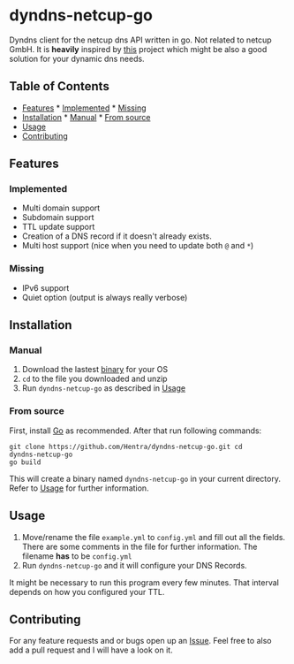 # dyndns-netcup-go 
Dyndns client for the netcup dns API written in go. Not
related to netcup GmbH. It is **heavily** inspired by 
[this](https://github.com/stecklars/dynamic-dns-netcup-api) 
project which might be also a good solution for your 
dynamic dns needs. 


## Table of Contents
<!-- vim-markdown-toc GFM -->

* [Features](#features)
        * [Implemented](#implemented)
        * [Missing](#missing)
* [Installation](#installation)
        * [Manual](#manual)
        * [From source](#from-source)
* [Usage](#usage)
* [Contributing](#contributing)

<!-- vim-markdown-toc -->

## Features

### Implemented
* Multi domain support
* Subdomain support
* TTL update support
* Creation of a DNS record if it doesn't already exists.
* Multi host support (nice when you need to update both `@` and `*`) 

### Missing
* IPv6 support
* Quiet option (output is always really verbose)

## Installation 

### Manual
 1. Download the lastest [binary](#) for your OS
 2. `cd` to the file you downloaded and unzip
 3. Run `dyndns-netcup-go` as described in [Usage](#usage)

### From source 
First, install [Go](https://golang.org/doc/install) as
recommended.  After that run following commands:

    git clone https://github.com/Hentra/dyndns-netcup-go.git cd 
    dyndns-netcup-go
    go build

This will create a binary named `dyndns-netcup-go` in your current directory.
Refer to [Usage](#usage) for further information.

## Usage
 1. Move/rename the file `example.yml` to `config.yml` and fill out all the
fields. There are some comments in the file for further information. The
filename **has** to be `config.yml`
 2. Run `dyndns-netcup-go` and it will configure your DNS Records.

It might be necessary to run this program every few minutes. That interval
depends on how you configured your TTL.

## Contributing 
For any feature requests and or bugs open up an
[Issue](https://github.com/Hentra/dyndns-netcup-go/issues).  Feel free to also
add a pull request and I will have a look on it.


